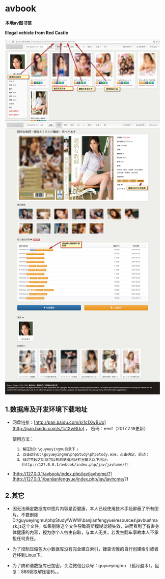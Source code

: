 # avbook 
**本地av图书馆**

**Illegal vehicle from Red Castle**

![index](index.png)
![index](index2.png)

1.数据库及开发环境下载地址
------

+ 网盘链接：[http://pan.baidu.com/s/1c1XwBUo](http://pan.baidu.com/s/1c1XwBUo) ， 密码：eevf（2017.2.19更新） 

    使用方法：
    	
		1、解压到D:\guyueyingmu目录下；
		2、双击运行D:\guyueyingmu\phpStudy\phpStudy.exe，点击确定，启动；
		3、绿灯亮起之后就可以到浏览器地址栏里输入以下地址:
          [http://127.0.0.1/avbook/index.php/jav/javhome/?] 
          
+  [http://127.0.0.1/avbook/index.php/jav/javhome/?](http://127.0.0.1/banjianfengyue/index.php/jav/javhome/?)
	 
 
 
2.其它
--------

+ 因无法确定数据库中图片内容是否健康，本人已经使用技术手段屏蔽了所有图片。不要删除 D:\guyueyingmu\phpStudy\WWW\banjianfengyue\resources\javbus\mask.js这个文件，如果删除这个文件导致高斯模糊滤镜失效，进而看到了有害身体健康的内容，视为你个人咎由自取，与本人无关，若发生翻车事故本人不承担任何责任。

+ 为了控制压缩包大小数据库没有完全建立索引，嫌查询慢的自行创建索引或者迁移到Linux下。

+ 为了防和谐数据库已加密，关注微信公众号：guyueyingmu （孤月盈木），回复：888获取解压密码。。




